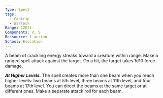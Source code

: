 ```yaml
---
Type: Spell
tags:
  - Cantrip
  - Warlock
Range: 120ft
Components: V, S
Ressource: 1 action
School: Evocation
---
```

A beam of crackling energy streaks toward a creature within range. Make a ranged spell attack against the target. On a hit, the target takes 1d10 force damage.

**_At Higher Levels._** The spell creates more than one beam when you reach higher levels: two beams at 5th level, three beams at 11th level, and four beams at 17th level. You can direct the beams at the same target or at different ones. Make a separate attack roll for each beam.